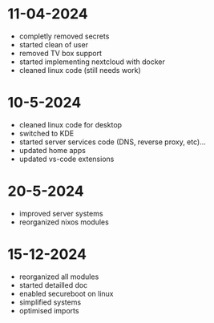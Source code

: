# 11-04-2024
- completly removed secrets
- started clean of user
- removed TV box support
- started implementing nextcloud with docker
- cleaned linux code (still needs work)

# 10-5-2024
- cleaned linux code for desktop
- switched to KDE
- started server services code (DNS, reverse proxy, etc)...
- updated home apps
- updated vs-code extensions


# 20-5-2024
- improved server systems
- reorganized nixos modules

# 15-12-2024
- reorganized all modules
- started detailled doc
- enabled secureboot on linux
- simplified systems
- optimised imports
